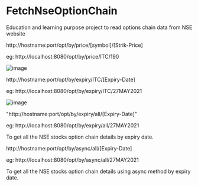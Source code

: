 # FetchNseOptionChain
Education and learning purpose project to read options chain data from NSE website

http://hostname:port/opt/by/price/[symbol]/[Strik-Price]
  
  eg: http://localhost:8080/opt/by/price/ITC/190
  
![image](https://user-images.githubusercontent.com/19818842/120807617-c6a4f400-c565-11eb-9e0b-a3b7ce849734.png)
  
http://hostname:port/opt/by/expiry/ITC/[Expiry-Date]
  
  eg: http://localhost:8080/opt/by/expiry/ITC/27MAY2021

![image](https://user-images.githubusercontent.com/19818842/120808641-e38df700-c566-11eb-916c-45bf10abc4f5.png)

"http://hostname:port/opt/by/expiry/all/[Expiry-Date]"
  
  eg: http://localhost:8080/opt/by/expiry/all/27MAY2021
  
  To get all the NSE stocks option chain details by expiry date.

http://hostname:port/opt/by/async/all/[Expiry-Date]
  
  eg: http://localhost:8080/opt/by/async/all/27MAY2021
  
  To get all the NSE stocks option chain details using async method by expiry date.
